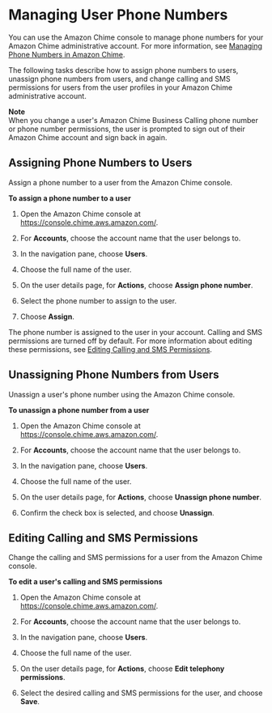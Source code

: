 # Managing User Phone Numbers<a name="user-phone"></a>

You can use the Amazon Chime console to manage phone numbers for your Amazon Chime administrative account\. For more information, see [Managing Phone Numbers in Amazon Chime](manage-phone.md)\.

The following tasks describe how to assign phone numbers to users, unassign phone numbers from users, and change calling and SMS permissions for users from the user profiles in your Amazon Chime administrative account\.

**Note**  
When you change a user's Amazon Chime Business Calling phone number or phone number permissions, the user is prompted to sign out of their Amazon Chime account and sign back in again\. 

## Assigning Phone Numbers to Users<a name="assign-phone"></a>

Assign a phone number to a user from the Amazon Chime console\.

**To assign a phone number to a user**

1. Open the Amazon Chime console at [https://console\.chime\.aws\.amazon\.com/](https://console.chime.aws.amazon.com)\.

1. For **Accounts**, choose the account name that the user belongs to\.

1. In the navigation pane, choose **Users**\.

1. Choose the full name of the user\.

1. On the user details page, for **Actions**, choose **Assign phone number**\.

1. Select the phone number to assign to the user\.

1. Choose **Assign**\.

The phone number is assigned to the user in your account\. Calling and SMS permissions are turned off by default\. For more information about editing these permissions, see [Editing Calling and SMS Permissions](#edit-phone-perms)\.

## Unassigning Phone Numbers from Users<a name="unassign-phone"></a>

Unassign a user's phone number using the Amazon Chime console\.

**To unassign a phone number from a user**

1. Open the Amazon Chime console at [https://console\.chime\.aws\.amazon\.com/](https://console.chime.aws.amazon.com)\.

1. For **Accounts**, choose the account name that the user belongs to\.

1. In the navigation pane, choose **Users**\.

1. Choose the full name of the user\.

1. On the user details page, for **Actions**, choose **Unassign phone number**\.

1. Confirm the check box is selected, and choose **Unassign**\.

## Editing Calling and SMS Permissions<a name="edit-phone-perms"></a>

Change the calling and SMS permissions for a user from the Amazon Chime console\.

**To edit a user's calling and SMS permissions**

1. Open the Amazon Chime console at [https://console\.chime\.aws\.amazon\.com/](https://console.chime.aws.amazon.com)\.

1. For **Accounts**, choose the account name that the user belongs to\.

1. In the navigation pane, choose **Users**\.

1. Choose the full name of the user\.

1. On the user details page, for **Actions**, choose **Edit telephony permissions**\.

1. Select the desired calling and SMS permissions for the user, and choose **Save**\.